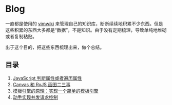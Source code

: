 # Blog

一直都是使用的 [vimwiki](https://github.com/vimwiki/vimwiki) 来管理自己的知识库，断断续续地积累不少东西。但是这些积累的东西大多都是“数据”，不是知识。由于没有定期梳理，导致单纯地堆砌或者复制粘贴。

出于这个目的，把这些东西梳理出来，做个总结。

## 目录

1. [JavaScript 判断属性或者遍历属性](https://github.com/22earth/blog/issues/1)
2. [Canvas 和 RxJS 画图二三事](https://github.com/22earth/blog/issues/2)
3. [模板引擎的原理：实现一个简单的模板引擎](https://github.com/22earth/blog/issues/3)
4. [动手实现并发请求控制](https://github.com/22earth/blog/issues/4)
